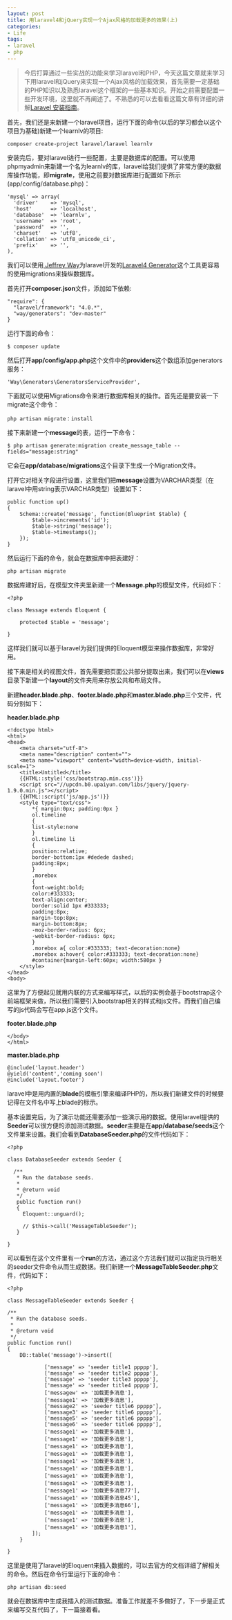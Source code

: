 ```yaml
---
layout: post
title: 用laravel4和jQuery实现一个Ajax风格的加载更多的效果(上)
categories:
- Life
tags:
- laravel
- php
---
```


> 今后打算通过一些实战的功能来学习laravel和PHP，今天这篇文章就来学习下用laravel和jQuery来实现一个Ajax风格的加载效果，首先需要一定基础的PHP知识以及熟悉laravel这个框架的一些基本知识。开始之前需要配置一些开发环境，这里就不再阐述了。不熟悉的可以去看看这篇文章有详细的讲解[Laravel 安装指南](https://github.com/maliang/LikeLaravel/blob/master/base/install.md)。

首先，我们还是来新建一个laravel项目，运行下面的命令(以后的学习都会以这个项目为基础)新建一个learnlv的项目:

    composer create-project laravel/laravel learnlv

安装完后，要对laravel进行一些配置，主要是数据库的配置。可以使用phpmyadmin来新建一个名为learnlv的库，laravel给我们提供了非常方便的数据库操作功能，即**migrate**，使用之前要对数据库进行配置如下所示(app/config/database.php)：

    'mysql' => array(
	  'driver'    => 'mysql',
	  'host'      => 'localhost',
	  'database'  => 'learnlv',
	  'username'  => 'root',
	  'password'  => '',
	  'charset'   => 'utf8',
	  'collation' => 'utf8_unicode_ci',
	  'prefix'    => '',
	),

我们可以使用[ Jeffrey Way](https://github.com/JeffreyWay)为laravel开发的[Laravel4 Generator](https://github.com/JeffreyWay/Laravel-4-Generators)这个工具更容易的使用migrations来操纵数据库。

首先打开**composer.json**文件，添加如下依赖:

    "require": {
	  "laravel/framework": "4.0.*",
	  "way/generators": "dev-master"
	}

运行下面的命令：

    $ composer update

然后打开**app/config/app.php**这个文件中的**providers**这个数组添加generators服务：

    'Way\Generators\GeneratorsServiceProvider',

下面就可以使用Migrations命令来进行数据库相关的操作。首先还是要安装一下migrate这个命令：

    php artisan migrate：install

接下来新建一个**message**的表，运行一下命令：

    $ php artisan generate:migration create_message_table --fields="message:string"

它会在**app/database/migrations**这个目录下生成一个Migration文件。

打开它对相关字段进行设置，这里我们把**message**设置为VARCHAR类型（在laravel中用string表示VARCHAR类型）设置如下：

    public function up()
	{
		Schema::create('message', function(Blueprint $table) {
			$table->increments('id');
			$table->string('message');
			$table->timestamps();
		});
	}

然后运行下面的命令，就会在数据库中把表建好：

    php artisan migrate

数据库建好后，在模型文件夹里新建一个**Message.php**的模型文件，代码如下：

    <?php

	class Message extends Eloquent {
	
		protected $table = 'message';
	
	}

这样我们就可以基于laravel为我们提供的Eloquent模型来操作数据库，非常好用。

接下来是相关的视图文件，首先需要把页面公共部分提取出来，我们可以在**views**目录下新建一个**layout**的文件夹用来存放公共和布局文件。

新建**header.blade.php**、**footer.blade.php**和**master.blade.php**三个文件，代码分别如下：

**header.blade.php**

    <!doctype html>
	<html>
    <head>
        <meta charset="utf-8">
        <meta name="description" content="">
        <meta name="viewport" content="width=device-width, initial-scale=1">
        <title>Untitled</title>
        {{HTML::style('css/bootstrap.min.css')}}
        <script src="//upcdn.b0.upaiyun.com/libs/jquery/jquery-1.9.0.min.js"></script>
        {{HTML::script('js/app.js')}}
        <style type="text/css">
        	*{ margin:0px; padding:0px }
			ol.timeline
			{ 
			list-style:none
			}
			ol.timeline li
			{ 
			position:relative;
			border-bottom:1px #dedede dashed; 
			padding:8px; 
			}
			.morebox
			{
			font-weight:bold;
			color:#333333;
			text-align:center;
			border:solid 1px #333333;
			padding:8px;
			margin-top:8px;
			margin-bottom:8px;
			-moz-border-radius: 6px;
			-webkit-border-radius: 6px;
			}
			.morebox a{ color:#333333; text-decoration:none}
			.morebox a:hover{ color:#333333; text-decoration:none}
			#container{margin-left:60px; width:580px }
        </style>
    </head>
    <body>

这里为了方便起见就用内联的方式来编写样式，以后的实例会基于bootstrap这个前端框架来做，所以我们需要引入bootstrap相关的样式和js文件。而我们自己编写的js代码会写在app.js这个文件。

**footer.blade.php**

    </body>
	</html>

**master.blade.php**

    @include('layout.header')
	@yield('content','coming soon')  
	@include('layout.footer')

laravel中是用内置的**blade**的模板引擎来编译PHP的，所以我们新建文件的时候要记得在文件名中写上blade的标示。

基本设置完后，为了演示功能还需要添加一些演示用的数据。使用laravel提供的**Seeder**可以很方便的添加测试数据。**seeder**主要是在**app/database/seeds**这个文件里来设置。我们会看到**DatabaseSeeder.php**的文件代码如下：

    <?php
 
	class DatabaseSeeder extends Seeder {
	 
	  /**
	   * Run the database seeds.
	   *
	   * @return void
	   */
	   public function run()
	   {
	     Eloquent::unguard();
	 
	     // $this->call('MessageTableSeeder');
	   }
	 
	}

可以看到在这个文件里有一个**run**的方法，通过这个方法我们就可以指定执行相关的seeder文件命令从而生成数据。我们新建一个**MessageTableSeeder.php**文件，代码如下：

    <?php

	class MessageTableSeeder extends Seeder {

	/**
	 * Run the database seeds.
	 *
	 * @return void
	 */
	public function run()
	{
		DB::table('message')->insert([

				['message' => 'seeder title1 ppppp'],
				['message' => 'seeder title2 ppppp'],
				['message' => 'seeder title3 ppppp'],
				['message' => 'seeder title4 ppppp'],
				['messagew' => '加载更多消息'],
				['message1' => '加载更多消息'],
				['message2' => 'seeder title6 ppppp'],
				['message3' => 'seeder title6 ppppp'],
				['message5' => 'seeder title6 ppppp'],
				['message6' => 'seeder title6 ppppp'],
				['message1' => '加载更多消息'],
				['message1' => '加载更多消息'],
				['message1' => '加载更多消息'],
				['message1' => '加载更多消息'],
				['message1' => '加载更多消息'],
				['message1' => '加载更多消息'],
				['message1' => '加载更多消息'],
				['message1' => '加载更多消息'],
				['message1' => '加载更多消息77'],
				['message1' => '加载更多消息45'],
				['message1' => '加载更多消息66'],
				['message1' => '加载更多消息'],
				['message1' => '加载更多消息'],
				['message1' => '加载更多消息1'],
			]);
		}
	
	}

这里是使用了laravel的Eloquent来插入数据的，可以去官方的文档详细了解相关的命令。然后在命令行里运行下面的命令：

    php artisan db:seed

就会在数据库中生成我插入的测试数据。准备工作就差不多做好了，下一步是正式来编写交互代码了，下一篇接着看。







    
